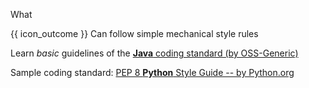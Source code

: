 <span id="title">What</span>

<span id="prereqs"></span>

<span id="outcomes">{{ icon_outcome }} Can follow simple mechanical style rules</span>

<div id="body">

<div class="alt-java">

Learn _basic_ guidelines of the [**Java** coding standard (by OSS-Generic)]({{java_coding_standard}})
</div>
<div class="alt-python">

Sample coding standard: [PEP 8 **Python** Style Guide -- by Python.org](https://www.python.org/dev/peps/pep-0008/)
</div>

</div>

<div class="alt-java">
<div id="extras">
  <include src="exercisesPanel.md" boilerplate />
</div>
</div>
